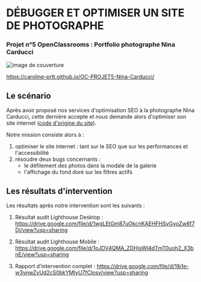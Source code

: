 # DÉBUGGER ET OPTIMISER UN SITE DE PHOTOGRAPHE

### Projet n°5 OpenClassrooms : Portfolio photographe Nina Carducci

![image de couverture](https://user.oc-static.com/upload/2022/06/22/16559176658498_595_P9_DIW%20-%20Inte%CC%81grateur%20Front-End%20%281%29.jpg)

https://caroline-prtt.github.io/OC-PROJET5-Nina-Carducci/

## Le scénario 

Après avoir proposé nos services d'optimisation SEO à la photographe Nina Carducci, cette dernière accepte et nous demande alors d'optimiser son site internet ([code d'origine du site](https://github.com/nina-carducci/nina-carducci.github.io)).

Notre mission consiste alors à : 
1. optimiser le site internet : tant sur le SEO que sur les performances et l'accessibilité
2. résoudre deux bugs concernants : 
    - le défilement des photos dans la modale de la galerie
    - l'affichage du fond doré sur les filtres actifs

## Les résultats d'intervention

Les résultats après notre intervention sont les suivants : 

1. Résultat audit Lighthouse Desktop :
https://drive.google.com/file/d/1wgLEtGm87uOkcnKAEHFHSyGyoZw6f7Dj/view?usp=sharing

2. Résultat audit Lighthouse Mobile :
https://drive.google.com/file/d/1oJDV4QMA_ZDHisWI4dTmT0uoh2_X3bnE/view?usp=sharing

3. Rapport d'intervention complet : 
https://drive.google.com/file/d/1lb1e-w3ynwZvUd2cS0bkYMIyU7fClosv/view?usp=sharing
